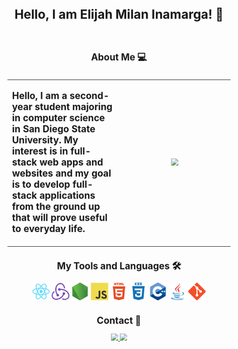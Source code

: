 <div align="center">
  <h1>
    Hello, I am Elijah Milan Inamarga! 👋
  </h1>
  <br/>
  <h2>About Me 💻<h2>
  <table width="100%">
    <tr>
      <td align="left">
        <p>
          Hello, I am a second-year student majoring in computer science in San Diego State University. My interest is in full-stack web apps and websites and my goal is to develop full-stack applications from the ground up that will prove useful to everyday life.
        </p>
      </td>
      <td align="center" width="50%">
        <img src="https://static.vecteezy.com/system/resources/thumbnails/019/153/003/small/3d-minimal-programming-icon-coding-screen-web-development-concept-laptop-with-a-coding-screen-and-a-coding-icon-3d-illustration-png.png" height="250px"/>
      </td>
    </tr>
  </table>
  <h2>My Tools and Languages 🛠️</h2>
  <img src="https://github.com/devicons/devicon/blob/master/icons/react/react-original.svg" alt="html5" width="40" height="40"/>
  <img src="https://github.com/devicons/devicon/blob/master/icons/redux/redux-original.svg" alt="html5" width="40" height="40"/>
  <img src="https://github.com/devicons/devicon/blob/master/icons/nodejs/nodejs-original.svg" alt="css" width="40" height="40"/>
  <img src="https://github.com/devicons/devicon/blob/master/icons/javascript/javascript-original.svg" alt="css" width="40" height="40"/>
  <img src="https://github.com/devicons/devicon/blob/master/icons/html5/html5-plain-wordmark.svg" alt="html5" width="40" height="40"/>
  <img src="https://github.com/devicons/devicon/blob/master/icons/css3/css3-plain-wordmark.svg" alt="css" width="40" height="40"/>
  <img src="https://github.com/devicons/devicon/blob/master/icons/cplusplus/cplusplus-original.svg" alt="css" width="40" height="40"/>
  <img src="https://github.com/devicons/devicon/blob/master/icons/java/java-original.svg" alt="css" width="40" height="40"/>
  <img src="https://github.com/devicons/devicon/blob/master/icons/git/git-original.svg" alt="css" width="40" height="40"/>
  <h2>Contact 📱</h2>
  <a href="https://www.linkedin.com/in/elijahmilan-inamarga/" target="_blank">
    <img src="https://img.shields.io/badge/LinkedIn-0072b1?logo=linkedin&logoColor=white&style=flat"/>
  </a>
  <a href="https://www.instagram.com/elijahinamarga/" target="_blank">
    <img src="https://img.shields.io/badge/Instagram-962fbf?logo=instagram&logoColor=white&style=flat"/>
  </a>
</div>
